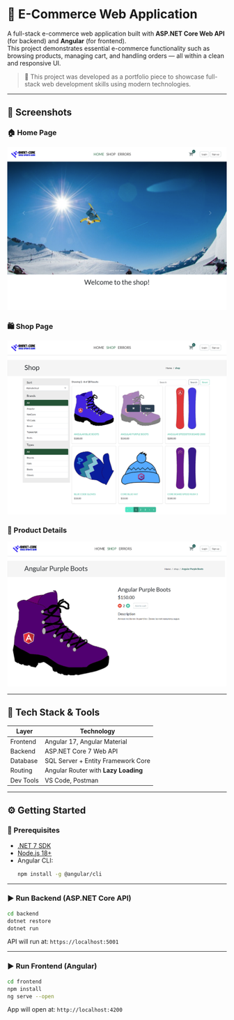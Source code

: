 # 🛒 E-Commerce Web Application

A full-stack e-commerce web application built with **ASP.NET Core Web API** (for backend) and **Angular** (for frontend).  
This project demonstrates essential e-commerce functionality such as browsing products, managing cart, and handling orders — all within a clean and responsive UI.

> 📌 This project was developed as a portfolio piece to showcase full-stack web development skills using modern technologies.

---

## 📸 Screenshots

### 🏠 Home Page
![Home Page](screenshots/Home-Page.png)

### 🛍️ Shop Page
![Shop Page](screenshots/Shop-Page.png)

### 📄 Product Details
![Product Details](screenshots/Product-Details.png)

---

## 🧰 Tech Stack & Tools

| Layer       | Technology                             |
|-------------|-----------------------------------------|
| Frontend    | Angular 17, Angular Material            |
| Backend     | ASP.NET Core 7 Web API                  |
| Database    | SQL Server + Entity Framework Core      |
| Routing     | Angular Router with **Lazy Loading**    |
| Dev Tools   | VS Code, Postman                        |

---

## ⚙️ Getting Started

### 🔧 Prerequisites

- [.NET 7 SDK](https://dotnet.microsoft.com/en-us/download)
- [Node.js 18+](https://nodejs.org/)
- Angular CLI:
  ```bash
  npm install -g @angular/cli
  ```

---

### ▶️ Run Backend (ASP.NET Core API)

```bash
cd backend
dotnet restore
dotnet run
```

API will run at: `https://localhost:5001`

---

### ▶️ Run Frontend (Angular)

```bash
cd frontend
npm install
ng serve --open
```

App will open at: `http://localhost:4200`

